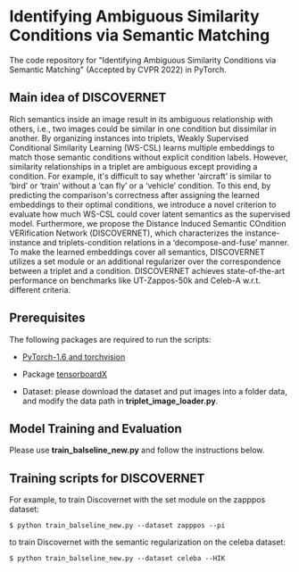 # Identifying Ambiguous Similarity Conditions via Semantic Matching

The code repository for "Identifying Ambiguous Similarity Conditions via Semantic Matching" (Accepted by CVPR 2022) in PyTorch. 

## Main idea of DISCOVERNET
Rich semantics inside an image result in its ambiguous relationship with others, i.e., two images could be similar in one condition but dissimilar in another. By organizing instances into triplets, Weakly Supervised Conditional Similarity Learning (WS-CSL) learns multiple embeddings to match those semantic conditions without explicit condition labels. However, similarity relationships in a triplet are ambiguous except providing a condition. For example, it's difficult to say whether ‘aircraft’ is similar to ‘bird’ or ‘train’ without a ‘can fly’ or a ‘vehicle’ condition. To this end, by predicting the comparison's correctness after assigning the learned embeddings to their optimal conditions, we introduce a novel criterion to evaluate how much WS-CSL could cover latent semantics as the supervised model. Furthermore, we propose the Distance Induced Semantic COndition VERification Network (DISCOVERNET), which characterizes the instance-instance and triplets-condition relations in a ‘decompose-and-fuse’ manner.  To make the learned embeddings cover all semantics, DISCOVERNET utilizes a set module or an additional regularizer over the correspondence between a triplet and a condition. DISCOVERNET achieves state-of-the-art performance on benchmarks like UT-Zappos-50k and Celeb-A w.r.t. different criteria.

## Prerequisites

The following packages are required to run the scripts:

- [PyTorch-1.6 and torchvision](https://pytorch.org)

- Package [tensorboardX](https://github.com/lanpa/tensorboardX)

- Dataset: please download the dataset and put images into a folder data, and modify the data path in **triplet_image_loader.py**. 


## Model Training and Evaluation
Please use **train_balseline_new.py** and follow the instructions below. 


## Training scripts for DISCOVERNET

For example, to train Discovernet with the set module on the zapppos dataset: 

    $ python train_balseline_new.py --dataset zapppos --pi 


to train Discovernet with the semantic regularization on the celeba dataset: 

    $ python train_balseline_new.py --dataset celeba --HIK
